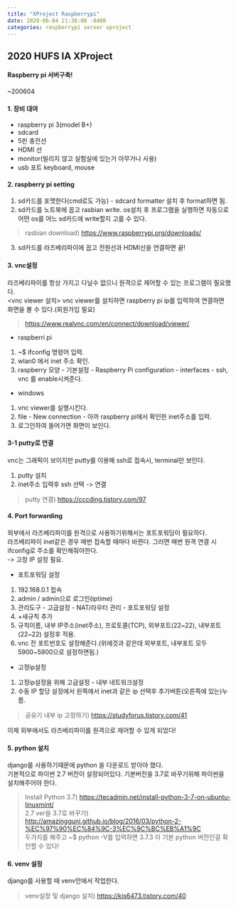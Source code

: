 ```yaml
---
title: "XProject Raspberrypi"
date: 2020-06-04 21:38:00 -0400
categories: raspberrypi server xproject
---
```

## 2020 HUFS IA XProject
#### Raspberry pi 서버구축!

~200604
#### 1. 장비 대여
* raspberry pi 3(model B+) <br>
* sdcard <br>
* 5핀 충전선 <br>
* HDMI 선 <br>
* monitor(빌리지 않고 실험실에 있는거 아무거나 사용)<br>
* usb 포트 keyboard, mouse <br>

#### 2. raspberry pi setting <br>
1) sd카드를 포맷한다(cmd로도 가능) - sdcard formatter 설치 후 format하면 됨. <br>
2) sd카드를 노트북에 꼽고 rasbian write. os설치 후 프로그램을 실행하면 자동으로 어떤 os를 어느 sd카드에 write할지 고를 수 있다. <br>
> rasbian download) https://www.raspberrypi.org/downloads/ 
3) sd카드를 라즈베리파이에 꼽고 전원선과 HDMI선을 연결하면 끝! <br>

#### 3. vnc설정
라즈베리파이를 항상 가지고 다닐수 없으니 원격으로 제어할 수 있는 프로그램이 필요했다. <br>
<vnc viewer 설치>
vnc viewer를 설치하면 raspberry pi ip를 입력하여 연결하면 화면을 볼 수 있다.(회원가입 필요) <br>
> https://www.realvnc.com/en/connect/download/viewer/ <br>
* raspberri pi 
1. ~$ ifconfig 명령어 입력. <br>
2. wlan0 에서 inet 주소 확인. <br>
3. raspberry 모양 - 기본설정 - Raspberry Pi configuration - interfaces - ssh, vnc 를 enable시켜준다. <br>
* windows <br>
1. vnc viewer를 실행시킨다. <br>
2. file - New connection - 아까 raspberry pi에서 확인한 inet주소를 입력. <br>
3. 로그인하여 들어가면 화면이 보인다. <br>

#### 3-1 putty로 연결
vnc는 그래픽이 보이지만 putty를 이용해 ssh로 접속시, terminal만 보인다. <br>
1. putty 설치 <br>
2. inet주소 입력후 ssh 선택 -> 연결 <br>
> putty 연결) https://cccding.tistory.com/97 <br>

#### 4. Port forwarding
외부에서 라즈베리파이를 원격으로 사용하기위해서는 포트포워딩이 필요하다. <br>
라즈베리파이 inet같은 경우 매번 접속할 때마다 바뀐다. 그러면 매번 원격 연결 시 ifconfig로 주소를 확인해줘야한다. <br>
-> 고정 IP 설정 필요. <br>
* 포트포워딩 설정 <br>
1. 192.168.0.1 접속 <br>
2. admin / admin으로 로그인(iptime) <br>
3. 관리도구 - 고급설정 - NAT/라우터 관리 - 포트포워딩 설정 <br>
4. +새규칙 추가 <br>
5. 규칙이름, 내부 IP주소(inet주소), 프로토콜(TCP), 외부포트(22~22), 내부포트(22~22) 설정후 적용. <br>
6. vnc 전 포트번호도 설정해준다.(위에것과 같은데 외부포트, 내부포트 모두 5900~5900으로 설정하면됨.) <br>
* 고정ip설정 <br>
1. 고정ip설정을 위해 고급설정 - 내부 네트워크설정 <br>
2. 수동 IP 할당 설정에서 왼쪽에서 inet과 같은 ip 선택후 추가버튼(오른쪽에 있는)누름. <br>
> 공유기 내부 ip 고정하기) https://studyforus.tistory.com/41 <br>

이제 외부에서도 라즈베리파이를 원격으로 제어할 수 있게 되었다! <br>

#### 5. python 설치
django를 사용하기때문에 python 을 다운로드 받아야 했다. <br>
기본적으로 파이썬 2.7 버전이 설정되어있다. 기본버전을 3.7로 바꾸기위해 파이썬을 설치해주어야 한다. <br>
> Install Python 3.7) https://tecadmin.net/install-python-3-7-on-ubuntu-linuxmint/ <br>
> 2.7 ver을 3.7로 바꾸기) http://amazingguni.github.io/blog/2016/03/python-2-%EC%97%90%EC%84%9C-3%EC%9C%BC%EB%A1%9C <br>
두가지를 해주고 ~$ python -V를 입력하면 3.7.3 이 기본 python 버전인걸 확인할 수 있다! <br> 

#### 6. venv 설정
django를 사용할 때 venv안에서 작업한다. <br>
> venv설정 및 django 설치) https://kis6473.tistory.com/40
